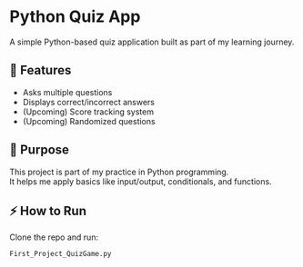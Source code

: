 # Python Quiz App

A simple Python-based quiz application built as part of my learning journey.

## 📌 Features
- Asks multiple questions
- Displays correct/incorrect answers
- (Upcoming) Score tracking system
- (Upcoming) Randomized questions

## 🚀 Purpose
This project is part of my practice in Python programming.  
It helps me apply basics like input/output, conditionals, and functions.  

## ⚡ How to Run
Clone the repo and run:
```bash
First_Project_QuizGame.py
